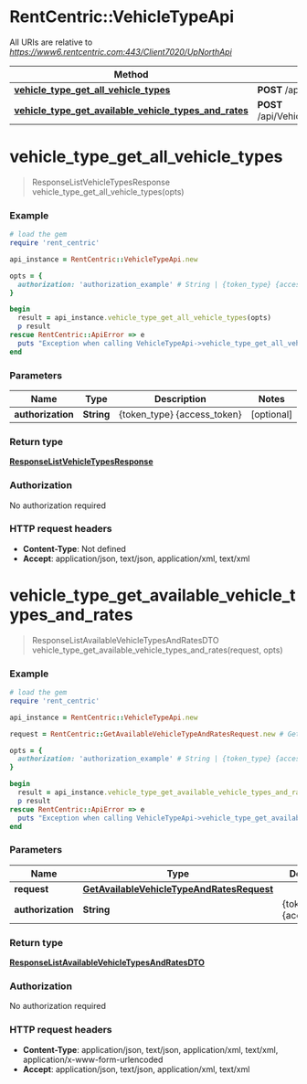 # RentCentric::VehicleTypeApi

All URIs are relative to *https://www6.rentcentric.com:443/Client7020/UpNorthApi*

Method | HTTP request | Description
------------- | ------------- | -------------
[**vehicle_type_get_all_vehicle_types**](VehicleTypeApi.md#vehicle_type_get_all_vehicle_types) | **POST** /api/VehicleType/GetAllVehicleTypes | 
[**vehicle_type_get_available_vehicle_types_and_rates**](VehicleTypeApi.md#vehicle_type_get_available_vehicle_types_and_rates) | **POST** /api/VehicleType/GetAvailableVehicleTypesAndRates | 


# **vehicle_type_get_all_vehicle_types**
> ResponseListVehicleTypesResponse vehicle_type_get_all_vehicle_types(opts)



### Example
```ruby
# load the gem
require 'rent_centric'

api_instance = RentCentric::VehicleTypeApi.new

opts = { 
  authorization: 'authorization_example' # String | {token_type} {access_token}
}

begin
  result = api_instance.vehicle_type_get_all_vehicle_types(opts)
  p result
rescue RentCentric::ApiError => e
  puts "Exception when calling VehicleTypeApi->vehicle_type_get_all_vehicle_types: #{e}"
end
```

### Parameters

Name | Type | Description  | Notes
------------- | ------------- | ------------- | -------------
 **authorization** | **String**| {token_type} {access_token} | [optional] 

### Return type

[**ResponseListVehicleTypesResponse**](ResponseListVehicleTypesResponse.md)

### Authorization

No authorization required

### HTTP request headers

 - **Content-Type**: Not defined
 - **Accept**: application/json, text/json, application/xml, text/xml



# **vehicle_type_get_available_vehicle_types_and_rates**
> ResponseListAvailableVehicleTypesAndRatesDTO vehicle_type_get_available_vehicle_types_and_rates(request, opts)



### Example
```ruby
# load the gem
require 'rent_centric'

api_instance = RentCentric::VehicleTypeApi.new

request = RentCentric::GetAvailableVehicleTypeAndRatesRequest.new # GetAvailableVehicleTypeAndRatesRequest | 

opts = { 
  authorization: 'authorization_example' # String | {token_type} {access_token}
}

begin
  result = api_instance.vehicle_type_get_available_vehicle_types_and_rates(request, opts)
  p result
rescue RentCentric::ApiError => e
  puts "Exception when calling VehicleTypeApi->vehicle_type_get_available_vehicle_types_and_rates: #{e}"
end
```

### Parameters

Name | Type | Description  | Notes
------------- | ------------- | ------------- | -------------
 **request** | [**GetAvailableVehicleTypeAndRatesRequest**](GetAvailableVehicleTypeAndRatesRequest.md)|  | 
 **authorization** | **String**| {token_type} {access_token} | [optional] 

### Return type

[**ResponseListAvailableVehicleTypesAndRatesDTO**](ResponseListAvailableVehicleTypesAndRatesDTO.md)

### Authorization

No authorization required

### HTTP request headers

 - **Content-Type**: application/json, text/json, application/xml, text/xml, application/x-www-form-urlencoded
 - **Accept**: application/json, text/json, application/xml, text/xml



